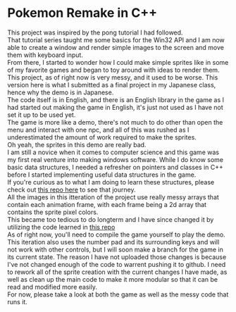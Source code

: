 # Pokemon Remake in C++

This project was inspired by the pong tutorial I had followed.  
That tutorial series taught me some basics for the Win32 API and I am now able to create a window and render simple images to the screen and move them with keyboard input.  
From there, I started to wonder how I could make simple sprites like in some of my favorite games and began to toy around with ideas to render them. 
This project, as of right now is very messy, and it used to be worse. This version here is what I submitted as a final project in my Japanese class, hence why the demo is in Japanese.  
The code itself is in English, and there is an English library in the game as I had started out making the game in English, it's just not used as I have not set it up to be used yet.  
The game is more like a demo, there's not much to do other than open the menu and interact with one npc, and all of this was rushed as I underestimated the amount of work required to make the sprites.  
Oh yeah, the sprites in this demo are really bad.  
I am still a novice when it comes to computer science and this game was my first real venture into making windows software. While I do know some basic data structures, I needed a refresher on pointers and classes in C++ before I started implementing useful data structures in the game.  
If you're curious as to what I am doing to learn these structures, please check out [this repo here](https://github.com/Marcus-Crump/CPP-Practice) to see that journey.  
All the images in this itteration of the project use really messy arrays that contain each animation frame, with each frame being a 2d array that contains the sprite pixel colors.  
This became too tedious to do longterm and I have since changed it by utilizing the code learned in [this repo](https://github.com/Marcus-Crump/BMP-Image-Tutorial)  
As of right now, you'll need to compile the game yourself to play the demo. This iteration also uses the number pad and its surrounding keys and will not work with other controls, but I will soon make a branch for the game in its current state. The reason I have not uploaded those changes is because I've not changed enough of the code to warrent pushing it to github. I need to rework all of the sprite creation with the current changes I have made, as well as clean up the main code to make it more modular so that it can be read and modified more easily.  
For now, please take a look at both the game as well as the messy code that runs it.

